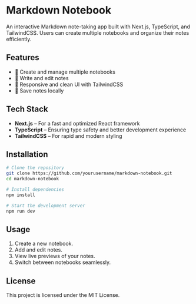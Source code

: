 # Markdown Notebook

An interactive Markdown note-taking app built with Next.js, TypeScript, and TailwindCSS. Users can create multiple notebooks and organize their notes efficiently.

## Features

- 📒 Create and manage multiple notebooks
- 📝 Write and edit notes
- 🎨 Responsive and clean UI with TailwindCSS
- 💾 Save notes locally

## Tech Stack

- **Next.js** – For a fast and optimized React framework
- **TypeScript** – Ensuring type safety and better development experience
- **TailwindCSS** – For rapid and modern styling

## Installation

```sh
# Clone the repository
git clone https://github.com/yourusername/markdown-notebook.git
cd markdown-notebook

# Install dependencies
npm install

# Start the development server
npm run dev
```

## Usage

1. Create a new notebook.
2. Add and edit notes.
3. View live previews of your notes.
4. Switch between notebooks seamlessly.

## License

This project is licensed under the MIT License.
